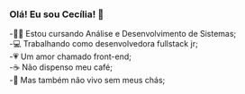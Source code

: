 ### Olá! Eu sou Cecília! 👋

-👩‍💻 Estou cursando Análise e Desenvolvimento de Sistemas;<br/>
-💻 Trabalhando como desenvolvedora fullstack jr;<br/>
-💗 Um amor chamado front-end;<br/> 
-☕ Não dispenso meu café;<br/>
-🍵 Mas também não vivo sem meus chás;
